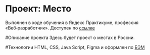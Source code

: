 # Проект: Место

Выполнен в ходе обучения в Яндекс.Практикуме, профессия «Веб‑разработчик».
Доступен по [ссылке](https://batmanlittle.github.io/mesto/)

#Описание проекта
Здесь будет проект о местах в России.

#Технологии
HTML, CSS, Java Script, Figma и оформлен по [БЭМ](https://ru.bem.info/)

